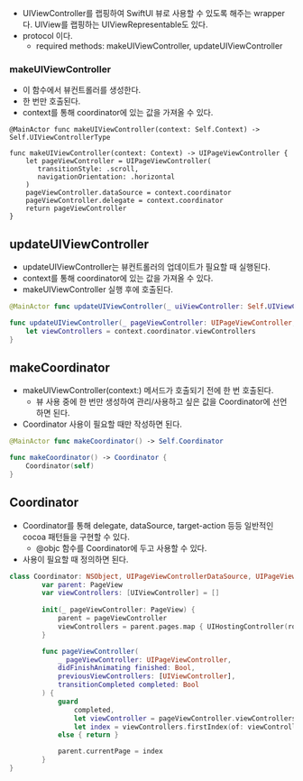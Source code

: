 - UIViewController를 랩핑하여 SwiftUI 뷰로 사용할 수 있도록 해주는 wrapper다. UIView를 랩핑하는 UIViewRepresentable도 있다.
- protocol 이다.
	- required methods: makeUIViewController, updateUIViewController
### makeUIViewController
- 이 함수에서 뷰컨트롤러를 생성한다.
- 한 번만 호출된다.
- context를 통해 coordinator에 있는 값을 가져올 수 있다.

```
@MainActor func makeUIViewController(context: Self.Context) -> Self.UIViewControllerType

func makeUIViewController(context: Context) -> UIPageViewController {
    let pageViewController = UIPageViewController(
       transitionStyle: .scroll,
       navigationOrientation: .horizontal
    )
    pageViewController.dataSource = context.coordinator
    pageViewController.delegate = context.coordinator
    return pageViewController
}
```

## updateUIViewController
- updateUIViewController는 뷰컨트롤러의 업데이트가 필요할 때 실행된다. 
- context를 통해 coordinator에 있는 값을 가져올 수 있다.
- makeUIViewController 실행 후에 호출된다.

```swift
@MainActor func updateUIViewController(_ uiViewController: Self.UIViewControllerType, context: Self.Context)

func updateUIViewController(_ pageViewController: UIPageViewController, context: Context) {
    let viewControllers = context.coordinator.viewControllers
}
```

## makeCoordinator
-  makeUIViewController(context:) 메서드가 호출되기 전에 한 번 호출된다.
	- 뷰 사용 중에 한 번만 생성하여 관리/사용하고 싶은 값을 Coordinator에 선언하면 된다.
- Coordinator 사용이 필요할 때만 작성하면 된다.

```swift
@MainActor func makeCoordinator() -> Self.Coordinator

func makeCoordinator() -> Coordinator {
    Coordinator(self)
}
```

## Coordinator
- Coordinator를  통해 delegate, dataSource, target-action 등등 일반적인 cocoa 패턴들을 구현할 수 있다.
	- @objc 함수를 Coordinator에 두고 사용할 수 있다.
- 사용이 필요할 때 정의하면 된다.


```swift
class Coordinator: NSObject, UIPageViewControllerDataSource, UIPageViewControllerDelegate {
        var parent: PageView
        var viewControllers: [UIViewController] = []
        
        init(_ pageViewController: PageView) {
            parent = pageViewController
            viewControllers = parent.pages.map { UIHostingController(rootView: $0) }
        }

        func pageViewController(
            _ pageViewController: UIPageViewController,
            didFinishAnimating finished: Bool,
            previousViewControllers: [UIViewController],
            transitionCompleted completed: Bool
        ) {
            guard
                completed,
                let viewController = pageViewController.viewControllers?.first,
                let index = viewControllers.firstIndex(of: viewController)
            else { return }

            parent.currentPage = index
        }
}
```